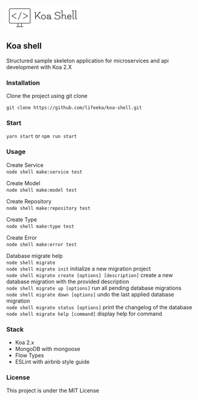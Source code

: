 <p><img src="https://raw.githubusercontent.com/lifeeka/koa-shell/master/logo.png" alt=""></p>


## Koa shell
Structured sample skeleton application for microservices and api development with Koa 2.X

### Installation

Clone the project using git clone
```
git clone https://github.com/lifeeka/koa-shell.git
```

### Start
`yarn start` or `npm run start`

### Usage
Create Service <br/>
`node shell make:service test`<br/>

Create Model<br/>
`node shell make:model test`<br/>

Create Repository<br/>
`node shell make:repository test`<br/>

Create Type<br/>
`node shell make:type test` <br/>

Create Error<br/>
`node shell make:error test`<br/>


Database migrate help<br/>
  `node shell migrate`<br/>
  `node shell migrate init`         initialize a new migration project<br/>
  `node shell migrate create [options] [description]`  create a new database migration with the
                                  provided description<br/>
  `node shell migrate up [options]`                    run all pending database migrations<br/>
  `node shell migrate down [options]`                  undo the last applied database migration<br/>
  `node shell migrate status [options]`                print the changelog of the database<br/>
  `node shell migrate help [command]`                  display help for command<br/>




### Stack
- Koa 2.x
- MongoDB with mongoose
- Flow Types
- ESLint with airbnb style guide 

### License

This project is under the MIT License
